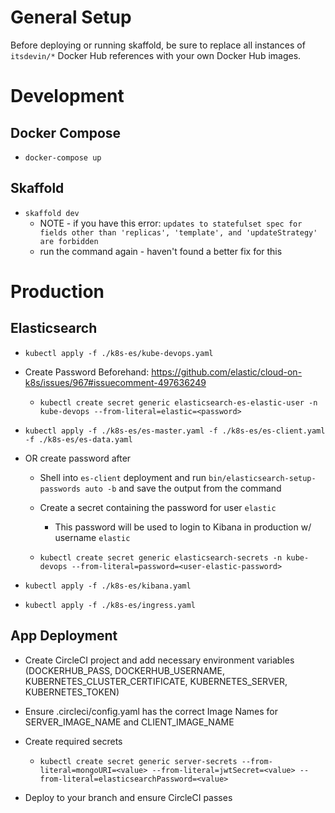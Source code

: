 # General Setup

Before deploying or running skaffold, be sure to replace all instances of `itsdevin/*`
Docker Hub references with your own Docker Hub images.

# Development

## Docker Compose

- `docker-compose up`

## Skaffold

- `skaffold dev`
  - NOTE - if you have this error: `updates to statefulset spec for fields other than 'replicas', 'template', and 'updateStrategy' are forbidden`
  - run the command again - haven't found a better fix for this

# Production

## Elasticsearch

- `kubectl apply -f ./k8s-es/kube-devops.yaml`

- Create Password Beforehand: https://github.com/elastic/cloud-on-k8s/issues/967#issuecomment-497636249

  - `kubectl create secret generic elasticsearch-es-elastic-user -n kube-devops --from-literal=elastic=<password>`

- `kubectl apply -f ./k8s-es/es-master.yaml -f ./k8s-es/es-client.yaml -f ./k8s-es/es-data.yaml`

- OR create password after

  - Shell into `es-client` deployment and run `bin/elasticsearch-setup-passwords auto -b` and save the output from the command

  - Create a secret containing the password for user `elastic`

    - This password will be used to login to Kibana in production w/ username `elastic`

  - `kubectl create secret generic elasticsearch-secrets -n kube-devops --from-literal=password=<user-elastic-password>`

- `kubectl apply -f ./k8s-es/kibana.yaml`

- `kubectl apply -f ./k8s-es/ingress.yaml`

## App Deployment

- Create CircleCI project and add necessary environment variables (DOCKERHUB_PASS, DOCKERHUB_USERNAME, KUBERNETES_CLUSTER_CERTIFICATE, KUBERNETES_SERVER, KUBERNETES_TOKEN)

- Ensure .circleci/config.yaml has the correct Image Names for SERVER_IMAGE_NAME and CLIENT_IMAGE_NAME

- Create required secrets

  - `kubectl create secret generic server-secrets --from-literal=mongoURI=<value> --from-literal=jwtSecret=<value> --from-literal=elasticsearchPassword=<value>`

- Deploy to your branch and ensure CircleCI passes
